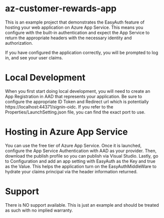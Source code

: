 # az-customer-rewards-app
This is an example project that demonstrates the EasyAuth feature of hosting your web application on Azure App Service. This means you configure with the built-in authentication and expect the App Service to return the appropriate headers with the necessary identity and authorization.

If you have configured the application correctly, you will be prompted to log in, and see your user claims.

# Local Development
When you first start doing local development, you will need to create an App Registration in AAD that represents your application. Be sure to configure the appropriate ID Token and Redirect url which is potentially https://localhost:44371/signin-oidc. If you refer to the Properties/LaunchSetting.json file, you can find the exact port to use.

# Hosting in Azure App Service
You can use the free tier of Azure App Service. Once it is launched, configure the App Service Authentication with AAD as your provider. Then, download the publish profile so you can publish via Visual Studio. Lastly, go to Configuration and add an app setting with EasyAuth as the Key and true as the Value. This helps the application turn on the EasyAuthMiddleWare to hydrate your claims principal via the header information returned.

# Support
There is NO support available. This is just an example and should be treated as such with no implied warranty. 

